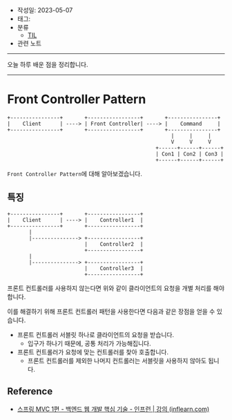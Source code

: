- 작성일: 2023-05-07
- 태그: 
- 분류
    - [TIL](TIL.md)
- 관련 노트

---

오늘 하루 배운 점을 정리합니다.

---

# Front Controller Pattern

```
+----------------+       +-----------------+       +----------------+
|    Client      | ----> | Front Controller| ----> |    Command     |
+----------------+       +-----------------+       +----------------+
                                                     |     |     |
                                                     V     V     V
                                                +------+------+------+
                                                | Con1 | Con2 | Con3 |
                                                +------+------+------+
```

`Front Controller Pattern`에 대해 알아보겠습니다.

## 특징

```
+----------------+       +-----------------+
|    Client      | ----> |    Controller1  |
+----------------+       +-----------------+
       |
       |---------------> +-----------------+
                         |    Controller2  |
                         +-----------------+
       |
       |---------------> +-----------------+
                         |    Controller3  |
                         +-----------------+
```

프론트 컨트롤러를 사용하지 않는다면 위와 같이 클라이언트의 요청을 개별 처리를 해야 합니다.

이를 해결하기 위해 프론트 컨트롤러 패턴을 사용한다면 다음과 같은 장점을 얻을 수 있습니다.

- 프론트 컨트롤러 서블릿 하나로 클라이언트의 요청을 받습니다.
    - 입구가 하나기 때문에, 공통 처리가 가능해집니다.
- 프론트 컨트롤러가 요청에 맞는 컨트롤러를 찾아 호출합니다.
    - 프론트 컨트롤러를 제외한 나머지 컨트롤러는 서블릿을 사용하지 않아도 됩니다.

## Reference

- [스프링 MVC 1편 - 백엔드 웹 개발 핵심 기술 - 인프런 | 강의 (inflearn.com)](https://www.inflearn.com/course/%EC%8A%A4%ED%94%84%EB%A7%81-mvc-1) 